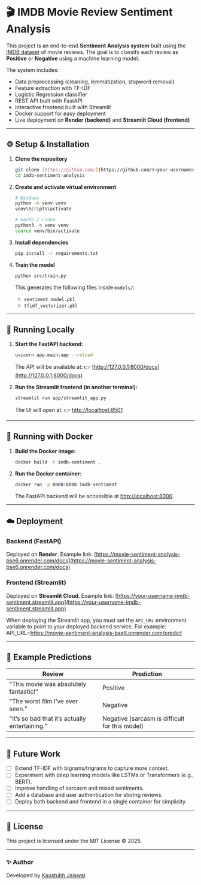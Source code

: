 # 🎬 IMDB Movie Review Sentiment Analysis

This project is an end-to-end **Sentiment Analysis system** built using the [IMDB dataset](https://ai.stanford.edu/~amaas/data/sentiment/) of movie reviews.
The goal is to classify each review as **Positive** or **Negative** using a machine learning model.

The system includes:
- Data preprocessing (cleaning, lemmatization, stopword removal)
- Feature extraction with TF-IDF
- Logistic Regression classifier
- REST API built with FastAPI
- Interactive frontend built with Streamlit
- Docker support for easy deployment
- Live deployment on **Render (backend)** and **Streamlit Cloud (frontend)**

---

## ⚙️ Setup & Installation

1.  **Clone the repository**
    ```bash
    git clone [https://github.com/](https://github.com/)<your-username>/imdb-sentiment-analysis.git
    cd imdb-sentiment-analysis
    ```

2.  **Create and activate virtual environment**
    ```bash
    # Windows
    python -m venv venv
    venv\Scripts\activate

    # macOS / Linux
    python3 -m venv venv
    source venv/bin/activate
    ```

3.  **Install dependencies**
    ```bash
    pip install -r requirements.txt
    ```

4.  **Train the model**
    ```bash
    python src/train.py
    ```
    This generates the following files inside `models/`:
    * `sentiment_model.pkl`
    * `tfidf_vectorizer.pkl`

---

## 🚀 Running Locally

1.  **Start the FastAPI backend:**
    ```bash
    uvicorn app.main:app --reload
    ```
    The API will be available at: 👉 [http://127.0.0.1:8000/docs](http://127.0.0.1:8000/docs)

2.  **Run the Streamlit frontend (in another terminal):**
    ```bash
    streamlit run app/streamlit_app.py
    ```
    The UI will open at: 👉 [http://localhost:8501](http://localhost:8501)

---

## 🐳 Running with Docker

1.  **Build the Docker image:**
    ```bash
    docker build -t imdb-sentiment .
    ```

2.  **Run the Docker container:**
    ```bash
    docker run -p 8000:8000 imdb-sentiment
    ```
    The FastAPI backend will be accessible at [http://localhost:8000](http://localhost:8000).

---

## ☁️ Deployment

### Backend (FastAPI)

Deployed on **Render**. Example link:
[https://movie-sentiment-analysis-bse6.onrender.com/docs](https://movie-sentiment-analysis-bse6.onrender.com/docs)

### Frontend (Streamlit)

Deployed on **Streamlit Cloud**. Example link:
[https://your-username-imdb-sentiment.streamlit.app](https://your-username-imdb-sentiment.streamlit.app)

When deploying the Streamlit app, you must set the `API_URL` environment variable to point to your deployed backend service. For example:
API_URL=https://movie-sentiment-analysis-bse6.onrender.com/predict


---

## 🧪 Example Predictions

| Review                                         | Prediction                                     |
| ---------------------------------------------- | ---------------------------------------------- |
| "This movie was absolutely fantastic!"         | Positive                                       |
| "The worst film I’ve ever seen."               | Negative                                       |
| "It’s so bad that it’s actually entertaining." | Negative (sarcasm is difficult for this model) |

---

## 🔮 Future Work

- [ ] Extend TF-IDF with bigrams/trigrams to capture more context.
- [ ] Experiment with deep learning models like LSTMs or Transformers (e.g., BERT).
- [ ] Improve handling of sarcasm and mixed sentiments.
- [ ] Add a database and user authentication for storing reviews.
- [ ] Deploy both backend and frontend in a single container for simplicity.

---

## 📜 License

This project is licensed under the MIT License © 2025.

---

### ✨ Author

Developed by [Kaustubh Jaiswal](https://github.com/<kaustubh0078>)

